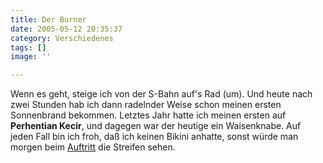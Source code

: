 ```yaml
---
title: Der Burner
date: 2005-05-12 20:35:37
category: Verschiedenes
tags: []
image: ''

---
```


Wenn es geht, steige ich von der S-Bahn auf's Rad (um). Und heute nach zwei Stunden hab ich dann radelnder Weise schon meinen ersten Sonnenbrand bekommen. Letztes Jahr hatte ich meinen ersten auf **Perhentian Kecir**, und dagegen war der heutige ein Waisenknabe. Auf jeden Fall bin ich froh, daß ich keinen Bikini anhatte, sonst würde man morgen beim [Auftritt](http://www.polymatrix.net) die Streifen sehen.
